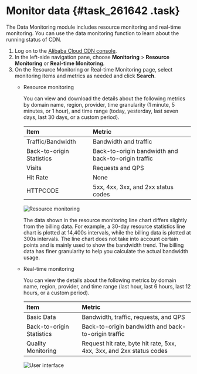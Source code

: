 # Monitor data {#task_261642 .task}

The Data Monitoring module includes resource monitoring and real-time monitoring. You can use the data monitoring function to learn about the running status of CDN.

1.  Log on to the [Alibaba Cloud CDN console](https://partners-intl.aliyun.com/login-required#cdn).
2.  In the left-side navigation pane, choose **Monitoring** \> **Resource Monitoring** or **Real-time Monitoring**.
3.  On the Resource Monitoring or Real-time Monitoring page, select monitoring items and metrics as needed and click **Search**. 
    -   Resource monitoring

        You can view and download the details about the following metrics by domain name, region, provider, time granularity \(1 minute, 5 minutes, or 1 hour\), and time range \(today, yesterday, last seven days, last 30 days, or a custom period\).

        |Item|Metric|
        |:---|:-----|
        |Traffic/Bandwidth|Bandwidth and traffic|
        |Back-to-origin Statistics|Back-to-origin bandwidth and back-to-origin traffic|
        |Visits|Requests and QPS|
        |Hit Rate|None|
        |HTTPCODE|5xx, 4xx, 3xx, and 2xx status codes|

        ![Resource monitoring](http://static-aliyun-doc.oss-cn-hangzhou.aliyuncs.com/assets/img/15915/156826969952270_en-US.png)

        The data shown in the resource monitoring line chart differs slightly from the billing data. For example, a 30-day resource statistics line chart is plotted at 14,400s intervals, while the billing data is plotted at 300s intervals. The line chart does not take into account certain points and is mainly used to show the bandwidth trend. The billing data has finer granularity to help you calculate the actual bandwidth usage.

    -   Real-time monitoring

        You can view the details about the following metrics by domain name, region, provider, and time range \(last hour, last 6 hours, last 12 hours, or a custom period\).

        |Item|Metric|
        |:---|:-----|
        |Basic Data|Bandwidth, traffic, requests, and QPS|
        |Back-to-origin Statistics|Back-to-origin bandwidth and back-to-origin traffic|
        |Quality Monitoring|Request hit rate, byte hit rate, 5xx, 4xx, 3xx, and 2xx status codes|

        ![User interface](images/8909_en-US_source.png)


